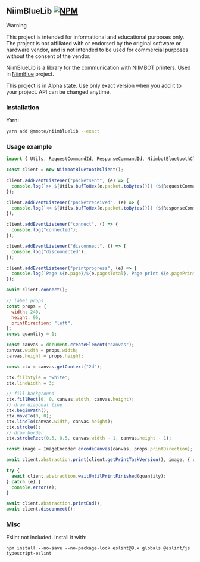 ## NiimBlueLib [![NPM](https://img.shields.io/npm/v/@mmote/niimbluelib)](https://npmjs.com/package/@mmote/niimbluelib)

> [!WARNING]
>
> This project is intended for informational and educational purposes only.
> The project is not affiliated with or endorsed by the original software or hardware vendor,
> and is not intended to be used for commercial purposes without the consent of the vendor.

NiimBlueLib is a library for the communication with NIIMBOT printers.
Used in [NiimBlue](https://github.com/MultiMote/niimblue) project.

This project is in Alpha state. Use only exact version when you add it to your project. API can be changed anytime.

### Installation

Yarn:

```bash
yarn add @mmote/niimbluelib --exact
```

### Usage example

```js
import { Utils, RequestCommandId, ResponseCommandId, NiimbotBluetoothClient, ImageEncoder } from "@mmote/niimbluelib";

const client = new NiimbotBluetoothClient();

client.addEventListener("packetsent", (e) => {
  console.log(`>> ${Utils.bufToHex(e.packet.toBytes())} (${RequestCommandId[e.packet.command]})`);
});

client.addEventListener("packetreceived", (e) => {
  console.log(`<< ${Utils.bufToHex(e.packet.toBytes())} (${ResponseCommandId[e.packet.command]})`);
});

client.addEventListener("connect", () => {
  console.log("connected");
});

client.addEventListener("disconnect", () => {
  console.log("disconnected");
});

client.addEventListener("printprogress", (e) => {
  console.log(`Page ${e.page}/${e.pagesTotal}, Page print ${e.pagePrintProgress}%, Page feed ${e.pageFeedProgress}%`);
});

await client.connect();

// label props
const props = {
  width: 240,
  height: 96,
  printDirection: "left",
};
const quantity = 1;

const canvas = document.createElement("canvas");
canvas.width = props.width;
canvas.height = props.height;

const ctx = canvas.getContext("2d");

ctx.fillStyle = "white";
ctx.lineWidth = 3;

// fill background
ctx.fillRect(0, 0, canvas.width, canvas.height);
// draw diagonal line
ctx.beginPath();
ctx.moveTo(0, 0);
ctx.lineTo(canvas.width, canvas.height);
ctx.stroke();
// draw border
ctx.strokeRect(0.5, 0.5, canvas.width - 1, canvas.height - 1);

const image = ImageEncoder.encodeCanvas(canvas, props.printDirection);

await client.abstraction.print(client.getPrintTaskVersion(), image, { quantity });

try {
  await client.abstraction.waitUntilPrintFinished(quantity);
} catch (e) {
  console.error(e);
}

await client.abstraction.printEnd();
await client.disconnect();
```

### Misc

Eslint not included. Install it with:

```
npm install --no-save --no-package-lock eslint@9.x globals @eslint/js typescript-eslint
```